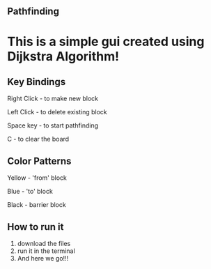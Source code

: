 ## Pathfinding
# This is a simple gui created using Dijkstra Algorithm!

## Key Bindings
Right Click - to make new block

Left Click - to delete existing block

Space key - to start pathfinding

C - to clear the board

## Color Patterns
Yellow - 'from' block

Blue - 'to' block

Black - barrier block

## How to run it
1. download the files
2. run it in the terminal
3. And here we go!!!
